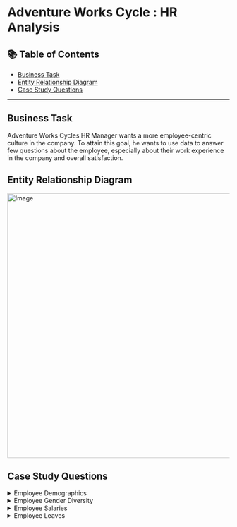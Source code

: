 # Adventure Works Cycle : HR Analysis


## 📚 Table of Contents
- [Business Task](#business-task)
- [Entity Relationship Diagram](#entity-relationship-diagram)
- [Case Study Questions](#case-study-questions)


***

## Business Task
Adventure Works Cycles HR Manager wants a more employee-centric culture in the company. To attain this goal, he wants to use data to answer few questions about the employee, especially about their work experience in the company and overall satisfaction.

## Entity Relationship Diagram
<img src="https://user-images.githubusercontent.com/119062221/211286194-e8166399-e946-4c95-8520-0fc1ac668636.jpg" alt="Image" width="550" height="600" >

## Case Study Questions

<details>
<summary>
Employee Demographics
</summary>

1. What is the total number of employees in the company? 
2. What is the number of employees by department? 
3. What is the number of employees by region?
4. What is the number of employees by gender?
5. What is the number of employees by organization level?
6. What is the number of employees by Tenure range level?
7. What the average age of employee? find the youngest and the oldest employeed
8. What are the marital status percentage in the company?
9. What is the number of employees by shift?

</details>

<details>
<summary>
Employee Gender Diversity
</summary>

1. What is the percentage of gender by department?
2. What is the percentage of gender by region?
3. What is the percentage of gender by organization level?
4. What is the percentage of gender by tenure range?
5. What is the percentage of gender by age?

</details>

<details>
<summary>
Employee Salaries
</summary>
  
1. What is the  total annual salary in the company?
2. What is the  average annual salary in the company?
3. What is the number of employee by annual salary range?
4. What is the average annual salary by department?
5. What is the  average annual salary by region?
6. What is the  average annual salary by organization level?
7. What is the  average annual salary by tenure range?
8. What is the  average annual salary by age?
9. What is the  average annual salary by gender?
10. Which get a promotion or pay raise since hired?

</details>

<details>
<summary>
Employee Leaves
</summary>
  
1. What is the  total leaving hour for all employee?
2. What is the  average sick leaves hours and vacations hours in the company?
3. What is the  average sick leaves hours and vacations hours by department?
4. What is the  average sick leaves hours and vacations hours by organization level?
5. What is the  average sick leaves hours and vacations hours by gender?


</details>


